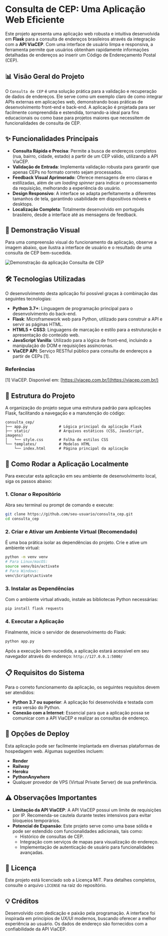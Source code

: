 # Consulta de CEP: Uma Aplicação Web Eficiente

Este projeto apresenta uma aplicação web robusta e intuitiva desenvolvida em **Flask** para a consulta de endereços brasileiros através da integração com a **API ViaCEP**. Com uma interface de usuário limpa e responsiva, a ferramenta permite que usuários obtenham rapidamente informações detalhadas de endereços ao inserir um Código de Endereçamento Postal (CEP).




## 📊 Visão Geral do Projeto

O `Consulta de CEP` é uma solução prática para a validação e recuperação de dados de endereços. Ele serve como um exemplo claro de como integrar APIs externas em aplicações web, demonstrando boas práticas de desenvolvimento front-end e back-end. A aplicação é projetada para ser facilmente compreendida e estendida, tornando-a ideal para fins educacionais ou como base para projetos maiores que necessitem de funcionalidades de consulta de CEP.




## ✨ Funcionalidades Principais

- **Consulta Rápida e Precisa**: Permite a busca de endereços completos (rua, bairro, cidade, estado) a partir de um CEP válido, utilizando a API ViaCEP.
- **Validação de Entrada**: Implementa validação robusta para garantir que apenas CEPs no formato correto sejam processados.
- **Feedback Visual Aprimorado**: Oferece mensagens de erro claras e estilizadas, além de um *loading spinner* para indicar o processamento da requisição, melhorando a experiência do usuário.
- **Design Responsivo**: A interface se adapta perfeitamente a diferentes tamanhos de tela, garantindo usabilidade em dispositivos móveis e desktops.
- **Localização Completa**: Totalmente desenvolvido em português brasileiro, desde a interface até as mensagens de feedback.




## 📸 Demonstração Visual

Para uma compreensão visual do funcionamento da aplicação, observe a imagem abaixo, que ilustra a interface de usuário e o resultado de uma consulta de CEP bem-sucedida.

<img src="https://i.imgur.com/g8McwMU.jpeg" alt="Demonstração da aplicação Consulta de CEP">




## 🛠️ Tecnologias Utilizadas

O desenvolvimento desta aplicação foi possível graças à combinação das seguintes tecnologias:

- **Python 3.7+**: Linguagem de programação principal para o desenvolvimento do back-end.
- **Flask**: Microframework web para Python, utilizado para construir a API e servir as páginas HTML.
- **HTML5 + CSS3**: Linguagens de marcação e estilo para a estruturação e apresentação do conteúdo web.
- **JavaScript Vanilla**: Utilizado para a lógica de front-end, incluindo a manipulação do DOM e requisições assíncronas.
- **ViaCEP API**: Serviço RESTful público para consulta de endereços a partir de CEPs [1].

### Referências

[1] ViaCEP. Disponível em: [https://viacep.com.br/](https://viacep.com.br/)




## 📂 Estrutura do Projeto

A organização do projeto segue uma estrutura padrão para aplicações Flask, facilitando a navegação e a manutenção do código:

```
consulta_cep/
├── app.py              # Lógica principal da aplicação Flask
├── static/             # Arquivos estáticos (CSS, JavaScript, imagens)
│   └── style.css       # Folha de estilos CSS
└── templates/          # Modelos HTML
    └── index.html      # Página principal da aplicação
```




## 🚀 Como Rodar a Aplicação Localmente

Para executar esta aplicação em seu ambiente de desenvolvimento local, siga os passos abaixo:

### 1. Clonar o Repositório

Abra seu terminal ou prompt de comando e execute:

```bash
git clone https://github.com/seu-usuario/consulta_cep.git
cd consulta_cep
```

### 2. Criar e Ativar um Ambiente Virtual (Recomendado)

É uma boa prática isolar as dependências do projeto. Crie e ative um ambiente virtual:

```bash
python -m venv venv
# Para Linux/macOS:
source venv/bin/activate
# Para Windows:
venc\Scripts\activate
```

### 3. Instalar as Dependências

Com o ambiente virtual ativado, instale as bibliotecas Python necessárias:

```bash
pip install flask requests
```

### 4. Executar a Aplicação

Finalmente, inicie o servidor de desenvolvimento do Flask:

```bash
python app.py
```

Após a execução bem-sucedida, a aplicação estará acessível em seu navegador através do endereço: `http://127.0.0.1:5000/`




## 📋 Requisitos do Sistema

Para o correto funcionamento da aplicação, os seguintes requisitos devem ser atendidos:

- **Python 3.7 ou superior**: A aplicação foi desenvolvida e testada com esta versão do Python.
- **Conexão com a Internet**: Essencial para que a aplicação possa se comunicar com a API ViaCEP e realizar as consultas de endereço.




## 🚀 Opções de Deploy

Esta aplicação pode ser facilmente implantada em diversas plataformas de hospedagem web. Algumas sugestões incluem:

- **Render**
- **Railway**
- **Heroku**
- **PythonAnywhere**
- Qualquer provedor de VPS (Virtual Private Server) de sua preferência.




## ⚠️ Observações Importantes

- **Limitação da API ViaCEP**: A API ViaCEP possui um limite de requisições por IP. Recomenda-se cautela durante testes intensivos para evitar bloqueios temporários.
- **Potencial de Expansão**: Este projeto serve como uma base sólida e pode ser estendido com funcionalidades adicionais, tais como:
  - Histórico de consultas de CEP.
  - Integração com serviços de mapas para visualização do endereço.
  - Implementação de autenticação de usuário para funcionalidades avançadas.




## 📄 Licença

Este projeto está licenciado sob a Licença MIT. Para detalhes completos, consulte o arquivo `LICENSE` na raiz do repositório.




## 💡 Créditos

Desenvolvido com dedicação e paixão pela programação. A interface foi inspirada em princípios de UX/UI modernos, buscando oferecer a melhor experiência ao usuário. Os dados de endereço são fornecidos com a confiabilidade da API ViaCEP.



